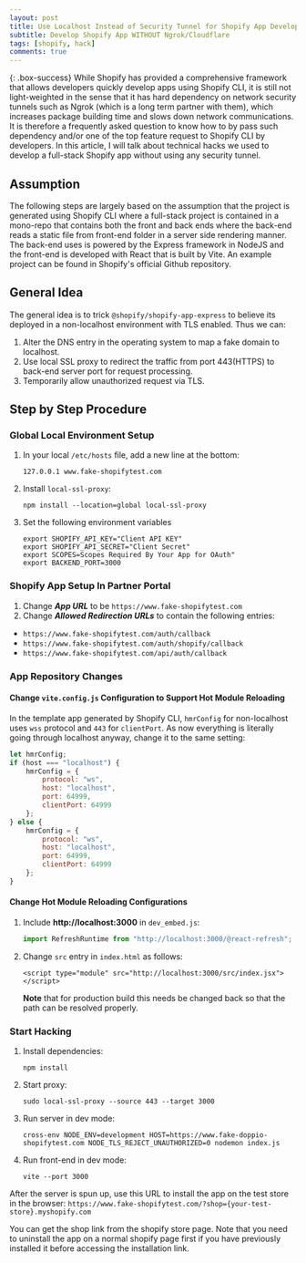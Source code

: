 ```yaml
---
layout: post
title: Use Localhost Instead of Security Tunnel for Shopify App Development Testing
subtitle: Develop Shopify App WITHOUT Ngrok/Cloudflare
tags: [shopify, hack]
comments: true
---
```


{: .box-success}
While Shopify has provided a comprehensive framework that allows developers quickly develop apps using Shopify CLI, it is still not light-weighted in the sense that it has hard dependency on network security tunnels such as Ngrok (which is a long term partner with them), which increases package building time and slows down network communications. It is therefore a frequently asked question to know how to by pass such dependency and/or one of the top feature request to Shopify CLI by developers. In this article, I will talk about technical hacks we used to develop a full-stack Shopify app without using any security tunnel. 

## Assumption
The following steps are largely based on the assumption that the project is generated using Shopify CLI where a full-stack project is contained in a mono-repo that contains both the front and back ends where the back-end reads a static file from front-end folder in a server side rendering manner. The back-end uses is powered by the Express framework in NodeJS and the front-end is developed with React that is built by Vite. An example project can be found in Shopify's official Github repository.

## General Idea
The general idea is to trick `@shopify/shopify-app-express` to believe its deployed in a non-localhost environment with TLS enabled. Thus we can:
1. Alter the DNS entry in the operating system to map a fake domain to localhost.
2. Use local SSL proxy to redirect the traffic from port 443(HTTPS) to back-end server port for request processing.
3. Temporarily allow unauthorized request via TLS. 

## Step by Step Procedure

### Global Local Environment Setup

1. In your local `/etc/hosts` file, add a new line at the bottom:
   ```console
   127.0.0.1 www.fake-shopifytest.com
   ```
       
2. Install `local-ssl-proxy`:
   ```console
   npm install --location=global local-ssl-proxy
   ```

3. Set the following environment variables
    ```console
    export SHOPIFY_API_KEY="Client API KEY"
    export SHOPIFY_API_SECRET="Client Secret"
    export SCOPES=Scopes Required By Your App for OAuth"
    export BACKEND_PORT=3000
    ```

### Shopify App Setup In Partner Portal

1. Change ***App URL*** to be `https://www.fake-shopifytest.com`
2. Change ***Allowed Redirection URLs*** to contain the following entries:
  - `https://www.fake-shopifytest.com/auth/callback`
  - `https://www.fake-shopifytest.com/auth/shopify/callback`
  - `https://www.fake-shopifytest.com/api/auth/callback`

### App Repository Changes

#### Change `vite.config.js` Configuration to Support Hot Module Reloading
In the template app generated by Shopify CLI, `hmrConfig` for non-localhost uses `wss` protocol and `443` for `clientPort`. As now everything is literally going through localhost anyway, change it to the same setting:
```javascript
let hmrConfig;
if (host === "localhost") {
    hmrConfig = {
        protocol: "ws",
        host: "localhost",
        port: 64999,
        clientPort: 64999
    };
} else {
    hmrConfig = {
        protocol: "ws",
        host: "localhost",
        port: 64999,
        clientPort: 64999
    };
}
```

#### Change Hot Module Reloading Configurations 

1. Include **http://localhost:3000** in `dev_embed.js`:
    ```javascript
    import RefreshRuntime from "http://localhost:3000/@react-refresh";
    ```

2. Change `src` entry in `index.html` as follows:
    ```
    <script type="module" src="http://localhost:3000/src/index.jsx"></script>
    ```
    **Note** that for production build this needs be changed back so that the path can be resolved properly.

### Start Hacking

1. Install dependencies:
   ```console
   npm install
   ```

2. Start proxy:
   ```console
   sudo local-ssl-proxy --source 443 --target 3000
   ```

3. Run server in dev mode:
     ```console
     cross-env NODE_ENV=development HOST=https://www.fake-doppio-shopifytest.com NODE_TLS_REJECT_UNAUTHORIZED=0 nodemon index.js
     ```

4. Run front-end in dev mode:
    ```console
    vite --port 3000
    ```

After the server is spun up, use this URL to install the app on the test store in the browser: `https://www.fake-shopifytest.com/?shop={your-test-store}.myshopify.com`

You can get the shop link from the shopify store page.
Note that you need to uninstall the app on a normal shopify page first if you have previously installed it
before accessing the installation link.


